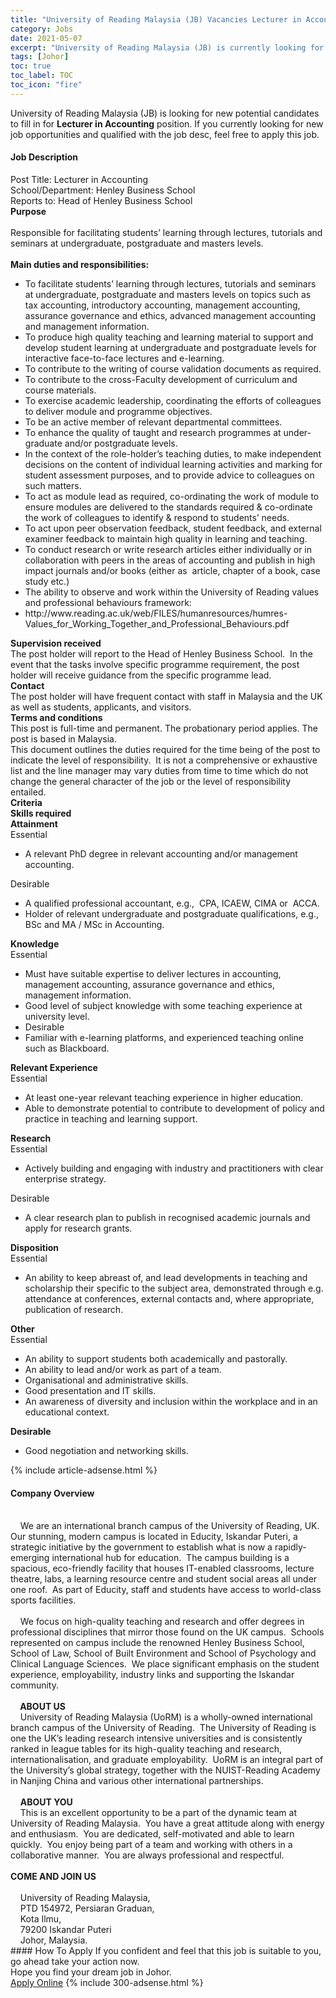 ```yaml
---
title: "University of Reading Malaysia (JB) Vacancies Lecturer in Accounting" 
category: Jobs 
date: 2021-05-07 
excerpt: "University of Reading Malaysia (JB) is currently looking for suitable person to fill in the Lecturer in Accounting which based in Johor" 
tags: [Johor] 
toc: true 
toc_label: TOC 
toc_icon: "fire" 
--- 
```


<p>University of Reading Malaysia (JB) is looking for new potential candidates to fill in for <b>Lecturer in Accounting</b> position. If you currently looking for new job opportunities and qualified with the job desc, feel free to apply this job.
</p><div><div><h4>Job Description</h4></div><div><div><span><div><div>Post Title: Lecturer in Accounting<br>School/Department: Henley Business School<br>Reports to: Head of Henley Business School</div><div><strong>Purpose</strong></div><div><br>Responsible for facilitating students&#8217; learning through lectures, tutorials and seminars at undergraduate, postgraduate and masters levels.&#160;</div><div><br><strong>Main duties and responsibilities:</strong></div><ul><li>To facilitate students&#8217; learning through lectures, tutorials and seminars at undergraduate, postgraduate and masters levels on topics such as tax accounting, introductory accounting, management accounting, assurance governance and ethics, advanced management accounting and management information.</li><li>To produce high quality teaching and learning material to support and develop student learning at undergraduate and postgraduate levels for interactive face-to-face lectures and e-learning.</li><li>To contribute to the writing of course validation documents as required.</li><li>To contribute to the cross-Faculty development of curriculum and course materials.</li><li>To exercise academic leadership, coordinating the efforts of colleagues to deliver module and programme objectives.</li><li>To be an active member of relevant departmental committees.</li><li>To enhance the quality of taught and research programmes at under-graduate and/or postgraduate levels.</li><li>In the context of the role-holder&#8217;s teaching duties, to make independent decisions on the content of individual learning activities and marking for student assessment purposes, and to provide advice to colleagues on such matters.</li><li>To act as module lead as required, co-ordinating the work of module to ensure modules are delivered to the standards required &amp; co-ordinate the work of colleagues to identify &amp; respond to students&#8217; needs.</li><li>To act upon peer observation feedback, student feedback, and external examiner feedback to maintain high quality in learning and teaching.</li><li>To conduct research or write research articles either individually or in collaboration with peers in the areas of accounting and publish in high impact journals and/or books (either as&#160; article, chapter of a book, case study etc.)</li><li>The ability to observe and work within the University of Reading values and professional behaviours framework:</li><li>http://www.reading.ac.uk/web/FILES/humanresources/humres-Values_for_Working_Together_and_Professional_Behaviours.pdf</li></ul><div><div><strong>Supervision received</strong><br>The post holder will report to the Head of Henley Business School.&#160; In the event that the tasks involve specific programme requirement, the post holder will receive guidance from the specific programme lead.</div><div><strong>Contact</strong><br>The post holder will have frequent contact with staff in Malaysia and the UK as well as students, applicants, and visitors.</div><div><strong>Terms and conditions</strong><br>This post is full-time and permanent. The probationary period applies. The post is based in Malaysia.</div><div>This document outlines the duties required for the time being of the post to indicate the level of responsibility.&#160; It is not a comprehensive or exhaustive list and the line manager may vary duties from time to time which do not change the general character of the job or the level of responsibility entailed.</div><div><strong>Criteria</strong></div><div><strong>Skills required</strong></div></div><div><strong>Attainment</strong></div><div>Essential</div><ul><li>A relevant PhD degree in relevant accounting and/or management accounting.</li></ul><div>Desirable</div><ul><li>A qualified professional accountant, e.g.,&#160; CPA, ICAEW, CIMA or&#160; ACCA.</li><li>Holder of relevant undergraduate and postgraduate qualifications, e.g., BSc and MA / MSc in Accounting.</li></ul><div><strong>Knowledge</strong></div><div>Essential</div><ul><li>Must have suitable expertise to deliver lectures in accounting, management accounting, assurance governance and ethics, management information.</li><li>Good level of subject knowledge with some teaching experience at university level.</li><li>Desirable</li><li>Familiar with e-learning platforms, and experienced teaching online such as Blackboard.</li></ul><div><strong>Relevant Experience</strong></div><div>Essential</div><ul><li>At least one-year relevant teaching experience in higher education.</li><li>Able to demonstrate potential to contribute to development of policy and practice in teaching and learning support.</li></ul><div><strong>Research&#160;</strong></div><div>Essential</div><ul><li>Actively building and engaging with industry and practitioners with clear enterprise strategy.</li></ul><div>Desirable</div><ul><li>A clear research plan to publish in recognised academic journals and apply for research grants.</li></ul><div><strong>Disposition</strong></div><div>Essential</div><ul><li>An ability to keep abreast of, and lead developments in teaching and scholarship their specific to the subject area, demonstrated through e.g. attendance at conferences, external contacts and, where appropriate, publication of research.</li></ul><div><strong>Other</strong></div><div>Essential</div><ul><li>An ability to support students both academically and pastorally.</li><li>An ability to lead and/or work as part of a team.</li><li>Organisational and administrative skills.</li><li>Good presentation and IT skills.</li><li>An awareness of diversity and inclusion within the workplace and in an educational context.</li></ul><div><b>Desirable</b></div><ul><li>Good negotiation and networking skills.</li></ul></div></span></div></div></div> 
{% include article-adsense.html %} 
<div><div><h4>Company Overview</h4></div><div><div><span><div><div>
	&#160; &#160;<br>
	&#160;&#160;&#160; We are an international branch campus of the University of Reading, UK.&#160; Our stunning, modern campus is located in Educity, Iskandar Puteri, a strategic initiative by the government to establish what is now a rapidly-emerging international hub for education.&#160; The campus building is a spacious, eco-friendly facility that houses IT-enabled classrooms, lecture theatre, labs, a learning resource centre and student social areas all under one roof.&#160; As part of Educity, staff and students have access to world-class sports facilities.<br>
	&#160;&#160;&#160;<br>
	&#160;&#160;&#160; We focus on high-quality teaching and research and offer degrees in professional disciplines that mirror those found on the UK campus.&#160; Schools represented on campus include the renowned Henley Business School, School of Law, School of Built Environment and School of Psychology and Clinical Language Sciences.&#160; We place significant emphasis on the student experience, employability, industry links and supporting the Iskandar community.<br>
	&#160;&#160;&#160;<br>
	&#160;&#160;&#160;<strong> ABOUT US</strong><br>
	&#160;&#160;&#160; University of Reading Malaysia (UoRM) is a wholly-owned international branch campus of the University of Reading.&#160; The University of Reading is one the UK&#8217;s leading research intensive universities and is consistently ranked in league tables for its high-quality teaching and research, internationalisation, and graduate employability.&#160; UoRM is an integral part of the University&#8217;s global strategy, together with the NUIST-Reading Academy in Nanjing China and various other international partnerships.<br>
	&#160;&#160;&#160;<br>
	&#160;&#160;&#160; <strong>ABOUT YOU</strong><br>
	&#160;&#160;&#160; This is an excellent opportunity to be a part of the dynamic team at University of Reading Malaysia.&#160; You have a great attitude along with energy and enthusiasm.&#160; You are dedicated, self-motivated and able to learn quickly.&#160; You enjoy being part of a team and working with others in a collaborative manner.&#160; You are always professional and respectful.<br><br><strong> COME AND JOIN US</strong><br>
	&#160;&#160;&#160;&#160;<br>
	&#160;&#160;&#160; University of Reading Malaysia,<br>
	&#160;&#160;&#160; PTD 154972, Persiaran Graduan,<br>
	&#160;&#160;&#160; Kota Ilmu,<br>
	&#160;&#160;&#160; 79200 Iskandar Puteri<br>
	&#160;&#160;&#160; Johor, Malaysia.</div></div></span></div></div></div> 
#### How To Apply 
If you confident and feel that this job is suitable to you, go ahead take your action now. <br/> 
Hope you find your dream job in Johor. <br/> 
<a href="https://www.jobstreet.com.my/en/job/lecturer-in-accounting-4554538?jobId=jobstreet-my-job-4554538&" class="btn btn--info" target="_blank" rel="nofollow noopenner">Apply Online</a> 
{% include 300-adsense.html %} 